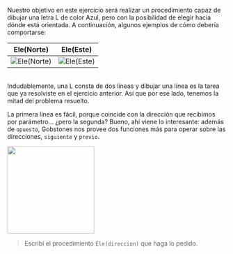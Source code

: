 Nuestro objetivo en este ejercicio será realizar un procedimiento capaz de dibujar una letra L de color Azul, pero con la posibilidad de elegir hacia dónde está orientada. A continuación, algunos ejemplos de cómo debería comportarse:

|Ele(Norte)|Ele(Este)|
|:--------:|:-------:|
|![Ele(Norte)](https://raw.githubusercontent.com/sagrado-corazon-alcal/mumuki-guia-fundamentos-expresiones/master/images/ele-norte.png)|![Ele(Este)](https://raw.githubusercontent.com/sagrado-corazon-alcal/mumuki-guia-fundamentos-expresiones/master/images/ele-este.png)|
<br>
Indudablemente, una L consta de dos líneas y dibujar una línea es la tarea que ya resolviste en el ejercicio anterior. Así que por ese lado, tenemos la mitad del problema resuelto.

La primera línea es fácil, porque coincide con la dirección que recibimos por parámetro... ¿pero la segunda? Bueno, ahí viene lo interesante: además de `opuesto`, Gobstones nos provee dos funciones más para operar sobre las direcciones, `siguiente` y `previo`.

<img src="https://raw.githubusercontent.com/sagrado-corazon-alcal/mumuki-guia-fundamentos-expresiones/master/images/rosa-de-los-vientos.png" width=200 />

> Escribí el procedimiento `Ele(direccion)` que haga lo pedido.